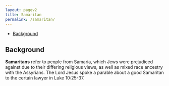 ```yaml
---
layout: pagev2
title: Samaritan
permalink: /samaritan/
---
```

- [Background](#background)

## Background

**Samaritans** refer to people from Samaria, which Jews were prejudiced against due to their differing religious views, as well as mixed race ancestry with the Assyrians. The Lord Jesus spoke a parable about a good Samaritan to the certain lawyer in Luke 10:25-37.
